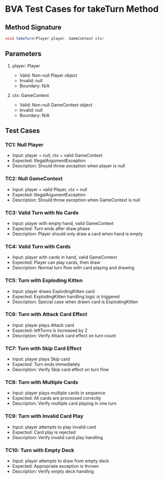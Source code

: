 # BVA Test Cases for takeTurn Method

## Method Signature

```java
void takeTurn(Player player, GameContext ctx)
```

## Parameters

1. player: Player

   - Valid: Non-null Player object
   - Invalid: null
   - Boundary: N/A

2. ctx: GameContext
   - Valid: Non-null GameContext object
   - Invalid: null
   - Boundary: N/A

## Test Cases

### TC1: Null Player

- Input: player = null, ctx = valid GameContext
- Expected: IllegalArgumentException
- Description: Should throw exception when player is null

### TC2: Null GameContext

- Input: player = valid Player, ctx = null
- Expected: IllegalArgumentException
- Description: Should throw exception when GameContext is null

### TC3: Valid Turn with No Cards

- Input: player with empty hand, valid GameContext
- Expected: Turn ends after draw phase
- Description: Player should only draw a card when hand is empty

### TC4: Valid Turn with Cards

- Input: player with cards in hand, valid GameContext
- Expected: Player can play cards, then draw
- Description: Normal turn flow with card playing and drawing

### TC5: Turn with Exploding Kitten

- Input: player draws ExplodingKitten card
- Expected: ExplodingKitten handling logic is triggered
- Description: Special case when drawn card is ExplodingKitten

### TC6: Turn with Attack Card Effect

- Input: player plays Attack card
- Expected: leftTurns is increased by 2
- Description: Verify Attack card effect on turn count

### TC7: Turn with Skip Card Effect

- Input: player plays Skip card
- Expected: Turn ends immediately
- Description: Verify Skip card effect on turn flow

### TC8: Turn with Multiple Cards

- Input: player plays multiple cards in sequence
- Expected: All cards are processed correctly
- Description: Verify multiple card playing in one turn

### TC9: Turn with Invalid Card Play

- Input: player attempts to play invalid card
- Expected: Card play is rejected
- Description: Verify invalid card play handling

### TC10: Turn with Empty Deck

- Input: player attempts to draw from empty deck
- Expected: Appropriate exception is thrown
- Description: Verify empty deck handling
